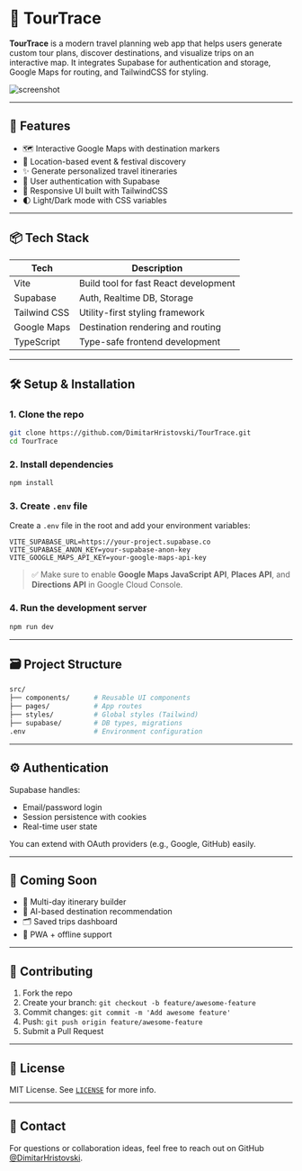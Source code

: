 
# 🧭 TourTrace

**TourTrace** is a modern travel planning web app that helps users generate custom tour plans, discover destinations, and visualize trips on an interactive map. It integrates Supabase for authentication and storage, Google Maps for routing, and TailwindCSS for styling.

![screenshot](public/screenshot.png)

---

## 🚀 Features

- 🗺 Interactive Google Maps with destination markers
- 📍 Location-based event & festival discovery
- ✨ Generate personalized travel itineraries
- 🔐 User authentication with Supabase
- 🎨 Responsive UI built with TailwindCSS
- 🌓 Light/Dark mode with CSS variables

---

## 📦 Tech Stack

| Tech           | Description                                  |
|----------------|----------------------------------------------|
| Vite           | Build tool for fast React development        |
| Supabase       | Auth, Realtime DB, Storage                   |
| Tailwind CSS   | Utility-first styling framework              |
| Google Maps    | Destination rendering and routing            |
| TypeScript     | Type-safe frontend development               |

---

## 🛠 Setup & Installation

### 1. Clone the repo

```bash
git clone https://github.com/DimitarHristovski/TourTrace.git
cd TourTrace
```

### 2. Install dependencies

```bash
npm install
```

### 3. Create `.env` file

Create a `.env` file in the root and add your environment variables:

```env
VITE_SUPABASE_URL=https://your-project.supabase.co
VITE_SUPABASE_ANON_KEY=your-supabase-anon-key
VITE_GOOGLE_MAPS_API_KEY=your-google-maps-api-key
```

> ✅ Make sure to enable **Google Maps JavaScript API**, **Places API**, and **Directions API** in Google Cloud Console.

### 4. Run the development server

```bash
npm run dev
```

---

## 🗃 Project Structure

```bash
src/
├── components/      # Reusable UI components
├── pages/           # App routes
├── styles/          # Global styles (Tailwind)
├── supabase/        # DB types, migrations
.env                 # Environment configuration
```

---

## ⚙️ Authentication

Supabase handles:
- Email/password login
- Session persistence with cookies
- Real-time user state

You can extend with OAuth providers (e.g., Google, GitHub) easily.

---

## 🧠 Coming Soon

- 🧳 Multi-day itinerary builder
- 🧭 AI-based destination recommendation
- 🗂 Saved trips dashboard
- 📱 PWA + offline support

---

## 🙌 Contributing

1. Fork the repo
2. Create your branch: `git checkout -b feature/awesome-feature`
3. Commit changes: `git commit -m 'Add awesome feature'`
4. Push: `git push origin feature/awesome-feature`
5. Submit a Pull Request

---

## 📝 License

MIT License. See [`LICENSE`](./LICENSE) for more info.

---

## 📮 Contact

For questions or collaboration ideas, feel free to reach out on GitHub [@DimitarHristovski](https://github.com/DimitarHristovski).
